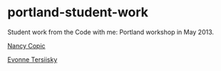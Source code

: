portland-student-work
=====================

Student work from the Code with me: Portland workshop in May 2013.

[Nancy Copic](http://codewithme.github.io/portland-student-work/nancy-copic/)

[Evonne Tersiisky](http://codewithme.github.io/portland-student-work/evonne-tersiisky/)
